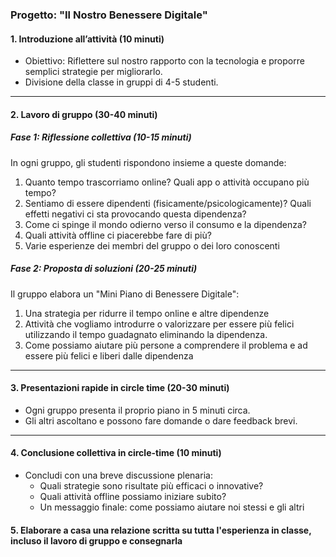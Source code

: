 ### Progetto: "Il Nostro Benessere Digitale"

#### 1. Introduzione all’attività (10 minuti)

- Obiettivo: Riflettere sul nostro rapporto con la tecnologia e proporre semplici strategie per migliorarlo.
- Divisione della classe in gruppi di 4-5 studenti.

---

#### 2. Lavoro di gruppo (30-40 minuti)

##### Fase 1: Riflessione collettiva (10-15 minuti)

In ogni gruppo, gli studenti rispondono insieme a queste domande:

1. Quanto tempo trascorriamo online? Quali app o attività occupano più tempo?
2. Sentiamo di essere dipendenti (fisicamente/psicologicamente)? Quali effetti negativi ci sta provocando questa dipendenza?
3. Come ci spinge il mondo odierno verso il consumo e la dipendenza?
4. Quali attività offline ci piacerebbe fare di più?
5. Varie esperienze dei membri del gruppo o dei loro conoscenti

##### Fase 2: Proposta di soluzioni (20-25 minuti)

Il gruppo elabora un "Mini Piano di Benessere Digitale":

1. Una strategia per ridurre il tempo online e altre dipendenze
2. Attività che vogliamo introdurre o valorizzare per essere più felici utilizzando il tempo guadagnato eliminando la dipendenza.
3. Come possiamo aiutare più persone a comprendere il problema e ad essere più felici e liberi dalle dipendenza

---

#### 3. Presentazioni rapide in circle time (20-30 minuti)

- Ogni gruppo presenta il proprio piano in 5 minuti circa.
- Gli altri ascoltano e possono fare domande o dare feedback brevi.

---

#### 4. Conclusione collettiva in circle-time (10 minuti)

- Concludi con una breve discussione plenaria:
    - Quali strategie sono risultate più efficaci o innovative?
    - Quali attività offline possiamo iniziare subito?
    - Un messaggio finale: come possiamo aiutare noi stessi e gli altri
#### 5. Elaborare a casa una relazione scritta su tutta l'esperienza in classe, incluso il lavoro di gruppo e consegnarla
